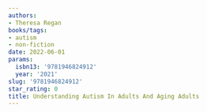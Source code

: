 ```yaml
---
authors:
- Theresa Regan
books/tags:
- autism
- non-fiction
date: 2022-06-01
params:
  isbn13: '9781946824912'
  year: '2021'
slug: '9781946824912'
star_rating: 0
title: Understanding Autism In Adults And Aging Adults
---
```


<!--more-->